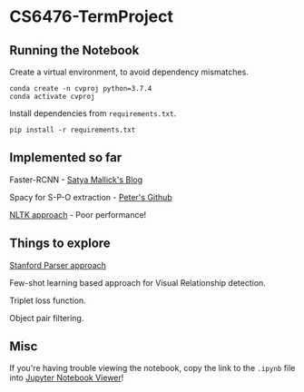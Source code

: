 # CS6476-TermProject

## Running the Notebook
  Create a virtual environment, to avoid dependency mismatches.
  ```
  conda create -n cvproj python=3.7.4
  conda activate cvproj
  ```

  Install dependencies from `requirements.txt`.
  ```
  pip install -r requirements.txt
  ```

## Implemented so far
  Faster-RCNN - [Satya Mallick's Blog](https://www.learnopencv.com/faster-r-cnn-object-detection-with-pytorch/)
  
  Spacy for S-P-O extraction - [Peter's Github](https://github.com/peter3125/enhanced-subject-verb-object-extraction) 
  
  [NLTK approach](https://github.com/acrosson/nlp/blob/master/subject_extraction/subject_extraction.py) - Poor performance!

## Things to explore
  
  [Stanford Parser approach](https://playwithml.wordpress.com/2016/06/15/extracting-relations-or-subject-predicate-object-triples/)
    
  Few-shot learning based approach for Visual Relationship detection.
  
  Triplet loss function.
  
  Object pair filtering.
  
## Misc

  If you're having trouble viewing the notebook, copy the link to the `.ipynb` file into [Jupyter Notebook Viewer](https://nbviewer.jupyter.org/)!
